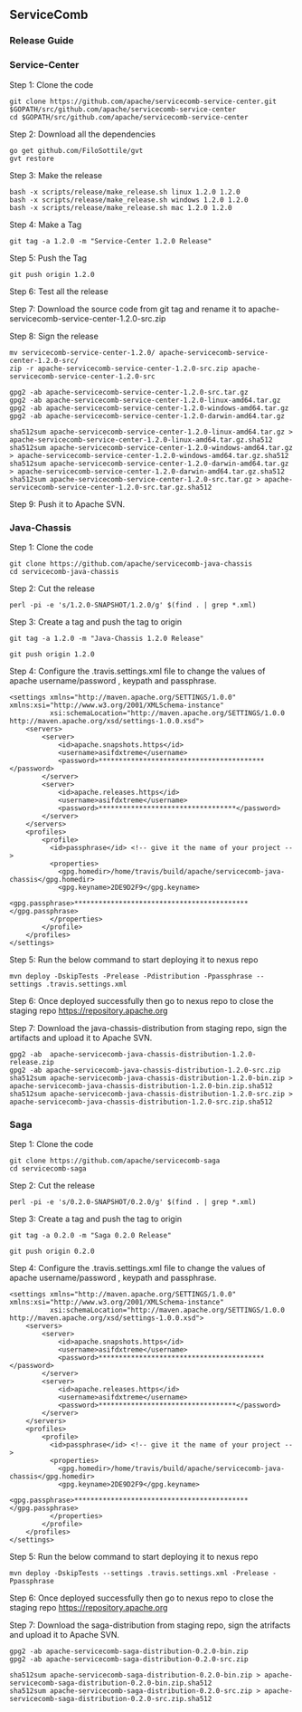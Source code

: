 ## ServiceComb

### Release Guide

### Service-Center

Step 1: Clone the code

```
git clone https://github.com/apache/servicecomb-service-center.git $GOPATH/src/github.com/apache/servicecomb-service-center
cd $GOPATH/src/github.com/apache/servicecomb-service-center
```

Step 2: Download all the dependencies

```
go get github.com/FiloSottile/gvt
gvt restore
```

Step 3: Make the release

```
bash -x scripts/release/make_release.sh linux 1.2.0 1.2.0
bash -x scripts/release/make_release.sh windows 1.2.0 1.2.0
bash -x scripts/release/make_release.sh mac 1.2.0 1.2.0
```

Step 4: Make a Tag
```
git tag -a 1.2.0 -m "Service-Center 1.2.0 Release"
```

Step 5: Push the Tag
```
git push origin 1.2.0
```

Step 6: Test all the release

Step 7: Download the source code from git tag and rename it to apache-servicecomb-service-center-1.2.0-src.zip  
  
Step 8: Sign the release  
```
mv servicecomb-service-center-1.2.0/ apache-servicecomb-service-center-1.2.0-src/
zip -r apache-servicecomb-service-center-1.2.0-src.zip apache-servicecomb-service-center-1.2.0-src

gpg2 -ab apache-servicecomb-service-center-1.2.0-src.tar.gz 
gpg2 -ab apache-servicecomb-service-center-1.2.0-linux-amd64.tar.gz 
gpg2 -ab apache-servicecomb-service-center-1.2.0-windows-amd64.tar.gz 
gpg2 -ab apache-servicecomb-service-center-1.2.0-darwin-amd64.tar.gz 

sha512sum apache-servicecomb-service-center-1.2.0-linux-amd64.tar.gz > apache-servicecomb-service-center-1.2.0-linux-amd64.tar.gz.sha512
sha512sum apache-servicecomb-service-center-1.2.0-windows-amd64.tar.gz > apache-servicecomb-service-center-1.2.0-windows-amd64.tar.gz.sha512
sha512sum apache-servicecomb-service-center-1.2.0-darwin-amd64.tar.gz > apache-servicecomb-service-center-1.2.0-darwin-amd64.tar.gz.sha512
sha512sum apache-servicecomb-service-center-1.2.0-src.tar.gz > apache-servicecomb-service-center-1.2.0-src.tar.gz.sha512
```
Step 9: Push it to Apache SVN.

### Java-Chassis

Step 1: Clone the code
```
git clone https://github.com/apache/servicecomb-java-chassis
cd servicecomb-java-chassis
```

Step 2: Cut the release

```
perl -pi -e 's/1.2.0-SNAPSHOT/1.2.0/g' $(find . | grep *.xml)
```

Step 3: Create a tag and push the tag to origin

```
git tag -a 1.2.0 -m "Java-Chassis 1.2.0 Release"

git push origin 1.2.0
```

Step 4: Configure the .travis.settings.xml file to change the values of apache username/password , keypath and passphrase.
```
<settings xmlns="http://maven.apache.org/SETTINGS/1.0.0" xmlns:xsi="http://www.w3.org/2001/XMLSchema-instance"
          xsi:schemaLocation="http://maven.apache.org/SETTINGS/1.0.0 http://maven.apache.org/xsd/settings-1.0.0.xsd">
    <servers>
        <server>
            <id>apache.snapshots.https</id>
            <username>asifdxtreme</username>
            <password>*****************************************</password>
        </server>
        <server>
            <id>apache.releases.https</id>
            <username>asifdxtreme</username>
            <password>**********************************</password>
        </server>
    </servers>
    <profiles>
        <profile>
          <id>passphrase</id> <!-- give it the name of your project -->
          <properties>
            <gpg.homedir>/home/travis/build/apache/servicecomb-java-chassis</gpg.homedir>
            <gpg.keyname>2DE9D2F9</gpg.keyname>
            <gpg.passphrase>*******************************************</gpg.passphrase>
          </properties>
        </profile>
    </profiles>          
</settings>
```

Step 5: Run the below command to start deploying it to nexus repo
```
mvn deploy -DskipTests -Prelease -Pdistribution -Ppassphrase --settings .travis.settings.xml
```

Step 6: Once deployed successfully then go to nexus repo to close the staging repo https://repository.apache.org 

Step 7: Download the java-chassis-distribution from staging repo, sign the artifacts and upload it to Apache SVN. 
```
gpg2 -ab  apache-servicecomb-java-chassis-distribution-1.2.0-release.zip
gpg2 -ab apache-servicecomb-java-chassis-distribution-1.2.0-src.zip
sha512sum apache-servicecomb-java-chassis-distribution-1.2.0-bin.zip > apache-servicecomb-java-chassis-distribution-1.2.0-bin.zip.sha512
sha512sum apache-servicecomb-java-chassis-distribution-1.2.0-src.zip > apache-servicecomb-java-chassis-distribution-1.2.0-src.zip.sha512
```

### Saga

Step 1: Clone the code
```
git clone https://github.com/apache/servicecomb-saga
cd servicecomb-saga
```

Step 2: Cut the release

```
perl -pi -e 's/0.2.0-SNAPSHOT/0.2.0/g' $(find . | grep *.xml)
```

Step 3: Create a tag and push the tag to origin

```
git tag -a 0.2.0 -m "Saga 0.2.0 Release"

git push origin 0.2.0
```

Step 4: Configure the .travis.settings.xml file to change the values of apache username/password , keypath and passphrase.
```
<settings xmlns="http://maven.apache.org/SETTINGS/1.0.0" xmlns:xsi="http://www.w3.org/2001/XMLSchema-instance"
          xsi:schemaLocation="http://maven.apache.org/SETTINGS/1.0.0 http://maven.apache.org/xsd/settings-1.0.0.xsd">
    <servers>
        <server>
            <id>apache.snapshots.https</id>
            <username>asifdxtreme</username>
            <password>*****************************************</password>
        </server>
        <server>
            <id>apache.releases.https</id>
            <username>asifdxtreme</username>
            <password>**********************************</password>
        </server>
    </servers>
    <profiles>
        <profile>
          <id>passphrase</id> <!-- give it the name of your project -->
          <properties>
            <gpg.homedir>/home/travis/build/apache/servicecomb-java-chassis</gpg.homedir>
            <gpg.keyname>2DE9D2F9</gpg.keyname>
            <gpg.passphrase>*******************************************</gpg.passphrase>
          </properties>
        </profile>
    </profiles>          
</settings>
```

Step 5: Run the below command to start deploying it to nexus repo
```
mvn deploy -DskipTests --settings .travis.settings.xml -Prelease -Ppassphrase
```

Step 6: Once deployed successfully then go to nexus repo to close the staging repo https://repository.apache.org 

Step 7: Download the saga-distribution from staging repo, sign the atrifacts and upload it to Apache SVN. 
```
gpg2 -ab apache-servicecomb-saga-distribution-0.2.0-bin.zip
gpg2 -ab apache-servicecomb-saga-distribution-0.2.0-src.zip

sha512sum apache-servicecomb-saga-distribution-0.2.0-bin.zip > apache-servicecomb-saga-distribution-0.2.0-bin.zip.sha512
sha512sum apache-servicecomb-saga-distribution-0.2.0-src.zip > apache-servicecomb-saga-distribution-0.2.0-src.zip.sha512
```

